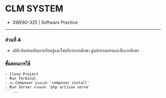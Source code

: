 # CLM SYSTEM

-   SWE60-325 | Software Practice
<hr>

### ส่วนที่ 4

-   สถิติ ฝ่ายส่งเสริมการเรียนรู้และให้บริการการศึกษา ศูนย์บรรณสารและสื่อการศึกษา

### ขั้นตอนการใช้

````
- Clone Project
- Run Terminal
- ลง Composer ด้วยคำสั่ง 'composer install'
- Run Server ด้วยคำสั่ง 'php artisan serve'
```...
````
